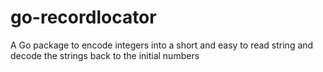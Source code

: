 # go-recordlocator
A Go package to encode integers into a short and easy to read string and decode the strings back to the initial numbers
